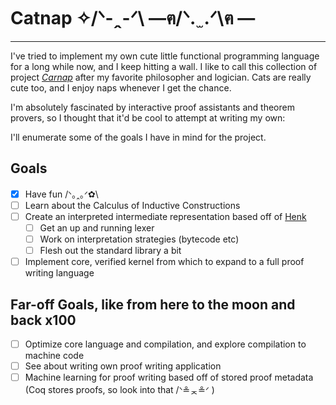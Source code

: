 # Catnap ✧/ᐠ-ꞈ-ᐟ\ —ฅ/ᐠ. ̫ .ᐟ\ฅ —

--------

I've tried to implement my own cute little functional programming language for a long while now,
and I keep hitting a wall. I like to call this collection of project [*Carnap*](https://en.wikipedia.org/wiki/Rudolf_Carnap) after my favorite philosopher and logician. Cats are really cute too, and I enjoy naps whenever I get the chance.

I'm absolutely fascinated by interactive proof assistants and theorem provers,
so I thought that it'd be cool to attempt at writing my own:

I'll enumerate some of the goals I have in mind for the project.

## Goals

- [x] Have fun /ᐠ｡ꞈ｡ᐟ✿\
- [ ] Learn about the Calculus of Inductive Constructions
- [ ] Create an interpreted intermediate representation based off of [Henk](https://www.microsoft.com/en-us/research/wp-content/uploads/1997/01/henk.pdf)
  + [ ] Get an up and running lexer
  + [ ] Work on interpretation strategies (bytecode etc)
  + [ ] Flesh out the standard library a bit
- [ ] Implement core, verified kernel from which to expand to a full proof writing language

## Far-off Goals, like from here to the moon and back x100
- [ ] Optimize core language and compilation, and explore compilation to machine code
- [ ] See about writing own proof writing application
- [ ] Machine learning for proof writing based off of stored proof metadata (Coq stores proofs, so 
look into that  /ᐠ≗ᆽ≗ᐟ \)
